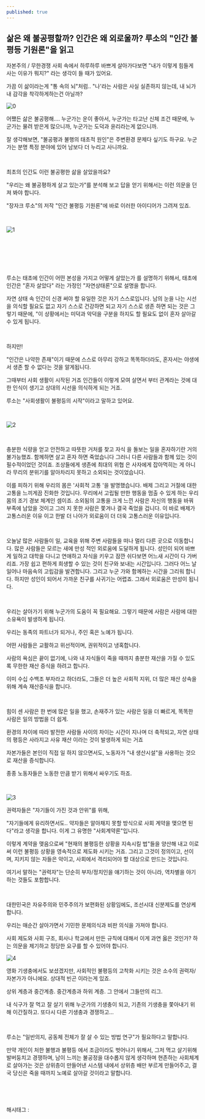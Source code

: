 ```yaml
---
published: true
---
```

## 삶은 왜 불공평할까? 인간은 왜 외로울까? 루소의 "인간 불평등 기원론"을 읽고

자본주의 / 무한경쟁 사회 속에서 하루하루 바쁘게 살아가다보면 "내가 이렇게 힘들게 사는 이유가 뭐지?" 라는 생각이 들 때가 있어요.

가끔 이 삶이라는게 "통 속의 뇌"처럼.. "나'라는 사람은 사실 실존하지 않는데, 내 뇌가 내 감각을 착각하게하는건 아닐까?

![0](/assets/img/223107531251/0.png)

어쨌든 삶은 불공평해.... 누군가는 운이 좋아서, 누군가는 타고난 신체 조건 때문에, 누군가는 물려 받은게 많으니까, 누군가는 도덕과 윤리라는게 없으니까.

잘 생각해보면, "불공평과 불행의 태초적 원인"은 주변환경 문제다 싶기도 하구요. 누군가는 분명 특정 분야에 있어 남보다 더 누리고 사니까요.

​

최초의 인간도 이런 불공평한 삶을 살았을까요?

"우리는 왜 불공평하게 살고 있는가"를 분석해 보고 답을 얻기 위해서는 이런 의문을 던져 봐야 합니다.

 "장자크 루소"의 저작 "인간 불평등 기원론"에 바로 이러한 아이디어가 그려져 있죠.

​

![1](/assets/img/223107531251/1.png)

​

​

​

루소는 태초에 인간이 어떤 본성을 가지고 어떻게 살았는가 를 설명하기 위해서, 태초에 인간은 "혼자 살았다" 라는 가정인 "자연상태론"으로 설명을 합니다.

자연 상태 속 인간이 신경 써야 할 유일한 것은 자기 스스로입니다. 남의 눈을 나는 시선을 의식할 필요도 없고 자기 스스로 건강하면 되고 자기 스스로 생존 하면 되는 것은 그렇기 때문에, "이 상황에서는 미덕과 악덕을 구분을 하지도 할 필요도 없이 혼자 살아갈 수 있게 됩니다.

​

하지만!

"인간은 나약한 존재"이기 때문에 스스로 아무리 강하고 똑똑하더라도, 혼자서는 야생에서 생존 할 수 없다는 것을 알게됩니다.

그때부터 사회 생활이 시작된 거죠 인간들이 이렇게 모여 살면서 부터 관계라는 것에 대한 인식이 생기고 상대의 시선을 의식하게 되는 거죠.

루소는 "사회생활이 불평등의 시작"이라고 말하고 있어요.

​

![2](/assets/img/223107531251/2.png)

​

충분한 식량을 얻고 안전하고 따뜻한 거처를 찾고 자식 을 돌보는 일을 혼자하기란 거의 불가능했죠. 함께하면 살고 혼자 하면 죽었습니다 그러니 다른 사람들과 함께 있는 것이 필수적이었던 것이죠. 조상들에게 생존에 최대의 위협 은 사자에게 잡아먹히는 게 아니라 무리의 분위기를 알아차리지 못하고 소외되는 것이었습니다.

이를 피하기 위해 우리의 몸은 '사회적 고통 '을 발명했습니다. 배제 그리고 거절에 대한 고통을 느끼게끔 진화한 것입니다. 무리에서 고립될 만한 행동을 멈출 수 있게 하는 우리 몸의 조기 경보 체계인 셈이죠. 소외됨의 고통을 크게 느낀 사람은 자신의 행동을 바꿔 부족에 남았을 것이고 그러 지 못한 사람은 쫓겨나 결국 죽었을 겁니다. 이 바로 배제가 고통스러운 이유 이고 한발 더 나아가 외로움이 더 더욱 고통스러운 이유입니다. 

​

오늘날 많은 사람들이 일, 교육을 위해 주변 사람들을 떠나 멀리 다른 곳으로 이동합니다. 많은 사람들은 모르는 새에 만성 적인 외로움에 도달하게 됩니다. 성인이 되어 바쁘게 일하고 대학을 다니고 연애하고 자식을 키우고 잠깐 쉬다보면 어느새 시간이 다 가버리죠. 가장 쉽고 편하게 희생할 수 있는 것이 친구와 보내는 시간입니다. 그러다 어느 날 일어나 마음속의 고립감을 발견합니다. 그리고 누군 가와 함께하는 시간을 그리워 합니다. 하지만 성인이 되어서 가까운 친구를 사귀기는 어렵죠. 그래서 외로움은 만성이 됩니다.

​

우리는 살아가기 위해 누군가의 도움이 꼭 필요해요. 그렇기 때문에 사람은 사람에 대한 소유욕이 발생하게 됩니다.

우리는 동족의 파트너가 되거나, 주인 혹은 노예가 됩니다.

어떤 사람들은 교활하고 위선적이며, 권위적이고 냉혹합니다.

사람의 욕심은 끝이 없기에, 나와 내 자식들이 죽을 때까지 충분한 재산을 가질 수 있도록 무한한 재산 증식을 하려고 합니다.

이미 수십 수백조 부자라고 하더라도, 그들은 더 높은 사회적 지위, 더 많은 재산 상속을 위해 계속 재산증식을 합니다. 

​

힘이 센 사람은 한 번에 많은 일을 했고, 손재주가 있는 사람은 일을 더 빠르게, 똑똑한 사람은 일의 방법을 더 쉽게.

환경의 차이에 따라 발전한 사람들 사이의 차이는 시간이 지나며 더 축적되고, 자연 상태의 평등은 사라지고 사유 재산 이라는 것이 발생하게 되는 거죠

자본가들은 본인이 직접 일 하지 않으면서도, 노동자가 "내 생산시설"을 사용하는 것으로 재산을 증식합니다.

종종 노동자들은 노동한 만큼 받기 위해서 싸우기도 하죠.

​

![3](/assets/img/223107531251/3.png)

권력자들은 "자기들이 가진 것과 안위"를 위해,

"자기들에게 유리하면서도.. 약자들은 알아채지 못할 방식으로 사회 계약을 맺으면 된다"라고 생각을 합니다. 이게 그 유명한 "사회계약론"입니다.

이렇게 계약을 맺음으로써 "현재의 불평등한 상황을 지속시킬 법"들을 양산해 내고 이로써 이런 불평등 상황을 영속적으로 제도화 시키는 거죠. 그리고 그것이 정의이고, 선이며, 지키지 않는 자들은 악이고, 사회에서 격리되어야 할 대상으로 만드는 것입니다.

여기서 말하는 "권력자"는 단순히 부자/정치인을 얘기하는 것이 아니라, 역차별을 야기하는 것들도 포함합니다.

​

대한민국은 자유주의와 민주주의가 보편화된 상황임에도, 조선시대 신분제도를 연상케 합니다.

우리는 매순간 살아가면서 기민한 문제의식과 비판 의식을 가져야 합니다.

사회 제도와 사회 구조, 회사나 학교에서 만든 규칙에 대해서 이게 과연 옳은 것인가? 하는 의문을 제기하고 정당한 요구를 할 수 있어야 합니다.

![4](/assets/img/223107531251/4.png)

영화 기생충에서도 보셨겠지만, 사회적인 불평등의 고착화 시키는 것은 소수의 권력자/자본가가 아니에요. 상대적 빈곤 이라는게 있죠.

상위 계층과 중간계층. 중간계층과 하위 계층. 그 안에서 그들만의 리그.

내 식구가 잘 먹고 잘 살기 위해 누군가의 기생충이 되고, 기존의 기생충을 쫓아내기 위해 이간질하고. 또다시 다른 기생충과 경쟁하고...

​

루소는 "일반의지, 공동체 전체가 잘 살 수 있는 방법 연구"가 필요하다고 말합니다.

만약 개인이 처한 불행과 불평등 에서 조금이라도 벗어나기 위해서, 그저 먹고 살기위해 발버둥치고 경쟁하며, 남이 느끼는 불공정을 대수롭지 않게 생각하며 현존하는 사회체계로 살아가는 것은 상위층이 만들어낸 시스템 내에서 상위층 배만 부르게 만들어주고, 결국 당신은 죽을 때까지 노예로 살아갈 것이라고 말합니다.

​

​

 해시태그 : 